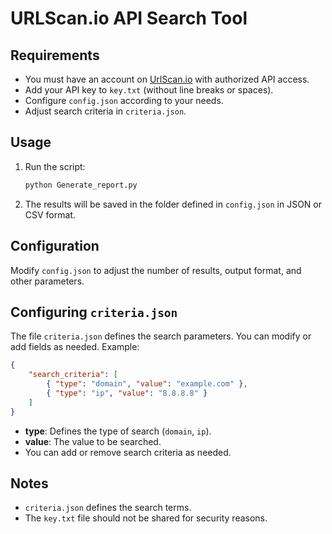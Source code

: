 # URLScan.io API Search Tool

## Requirements

- You must have an account on [UrlScan.io](https://urlscan.io/) with authorized API access.
- Add your API key to `key.txt` (without line breaks or spaces).
- Configure `config.json` according to your needs.
- Adjust search criteria in `criteria.json`.

## Usage

1. Run the script:
   ```bash
   python Generate_report.py
   ```
2. The results will be saved in the folder defined in `config.json` in JSON or CSV format.

## Configuration

Modify `config.json` to adjust the number of results, output format, and other parameters.

## Configuring `criteria.json`

The file `criteria.json` defines the search parameters. You can modify or add fields as needed. Example:

```json
{
    "search_criteria": [
        { "type": "domain", "value": "example.com" },
        { "type": "ip", "value": "8.8.8.8" }
    ]
}
```

- **type**: Defines the type of search (`domain`, `ip`).
- **value**: The value to be searched.
- You can add or remove search criteria as needed.

## Notes

- `criteria.json` defines the search terms.
- The `key.txt` file should not be shared for security reasons.

